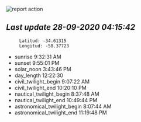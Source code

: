 ![report action](https://github.com/matiasz8/actions-for-reports/workflows/report%20action/badge.svg?branch=develop) 


## *****Last update 28-09-2020 04:15:42*****



		 Latitud: -34.61315
		 Longitud: -58.37723

 - sunrise 	 9:32:31 AM
 - sunset 	 9:55:01 PM
 - solar_noon 	 3:43:46 PM
 - day_length 	 12:22:30
 - civil_twilight_begin 	 9:07:22 AM
 - civil_twilight_end 	 10:20:10 PM
 - nautical_twilight_begin 	 8:37:48 AM
 - nautical_twilight_end 	 10:49:44 PM
 - astronomical_twilight_begin 	 8:07:44 AM
 - astronomical_twilight_end 	 11:19:48 PM
